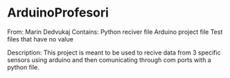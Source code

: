 # ArduinoProfesori
From: Marin Dedvukaj
Contains: 
Python reciver file
Arduino project file
Test files that have no value 

Description:
This project is meant to be used to recive data from 3 specific sensors using arduino and then comunicating through com ports with a python file. 

